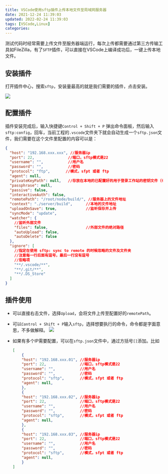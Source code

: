 ```yaml
---
title: VSCode使用sftp插件上传本地文件至局域网服务器
date: 2021-12-24 11:39:03
updated: 2022-02-24 11:39:03
tags: [VSCode,Linux]
categories:
---
```


测试代码时经常需要上传文件至服务器端运行，每次上传都需要通过第三方传输工具如FileZilla，有了`SFTP`插件，可以直接在VSCode上编译成功后，一键上传本地文件。

## 安装插件
打开插件中心，搜索`sftp`，安装量最高的就是我们需要的插件，点击安装。

![](https://picbed-1311007548.cos.ap-shanghai.myqcloud.com/markdown_picbed/img/20220104114810.png)

## 配置插件

插件安装完成后，输入快捷键`Control + Shift + P` 弹出命令面板，然后输入`sftp:config`，回车，当前工程的`.vscode`文件夹下就会自动生成一个`sftp.json`文件，我们需要在这个文件里配置的内容可以是：

```json
{
  "host": "192.168.xxx.xxx", //服务器ip
  "port": 22,               //端口，sftp模式是22
  "username": "",           //用户名
  "password": "",           //密码
  "protocol": "ftp",       //模式，sfpt 或者 ftp
  "agent": null,
  "privateKeyPath": null,   //存放在本地的已配置好的用于登录工作站的密钥文件（也可以是 ppk 文件）
  "passphrase": null,
  "passive": false,
  "interactiveAuth": false,
  "remotePath": "/root/node/build/", //服务器上的文件地址
  "context": "./server/build",      //本地的文件地址
  "uploadOnSave": true,             //监听保存并上传
  "syncMode": "update",
  "watcher": {
    //监听外部文件
    "files": false,                 //外部文件的绝对路径
    "autoUpload": false,
    "autoDelete": false
  },
  "ignore": [
    //指定在使用 sftp: sync to remote 的时候忽略的文件及文件夹
    //注意每一行后面有逗号，最后一行没有逗号
    //忽略项
    "**/.vscode/**",
    "**/.git/**",
    "**/.DS_Store"
  ]
}
```

## 插件使用

- 可以直接右击文件，选择`Upload`，会将文件上传至配置好的`remotePath`。
- 可以`Control + Shift + P`输入`sftp`，选择想要执行的命令，命令都是字面意思，不多做解释。
![](https://picbed-1311007548.cos.ap-shanghai.myqcloud.com/markdown_picbed/img/20220104115716.png)

- 如果有多个IP需要配置，可以在`sftp.json`文件中，通过方括号`[]`添加。比如
    ```json
    [
        {
        "host": "192.168.xxx.01", //服务器ip
        "port": 22,               //端口，sftp模式是22
        "username": "",           //用户名
        "password": "",           //密码
        "protocol": "sftp",       //模式，sfpt 或者 ftp
        "agent": null,
        },
        {
        "host": "192.168.xxx.02", //服务器ip
        "port": 22,               //端口，sftp模式是22
        "username": "",           //用户名
        "password": "",           //密码
        "protocol": "sftp",       //模式，sfpt 或者 ftp
        "agent": null,
        },
        {
        "host": "192.168.xxx.03", //服务器ip
        "port": 22,               //端口，sftp模式是22
        "username": "",           //用户名
        "password": "",           //密码
        "protocol": "sftp",       //模式，sfpt 或者 ftp
        "agent": null,
        }
    ]
    ```
